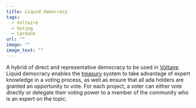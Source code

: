 ```yaml
---
title: Liquid democracy
tags:
  - Voltaire
  - Voting
  - Cardano
url: ""
image: ""
image_text: ""
---
```


A hybrid of direct and representative democracy to be used in [Voltaire](https://www.essentialcardano.io/glossary/voltaire). Liquid democracy enables the [treasury](https://www.essentialcardano.io/glossary/treasury) system to take advantage of expert knowledge in a voting process, as well as ensure that all ada holders are granted an opportunity to vote. For each project, a voter can either vote directly or delegate their voting power to a member of the community who is an expert on the topic.
